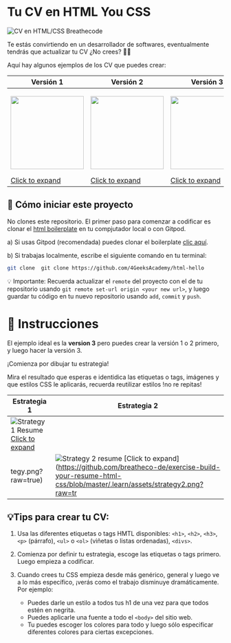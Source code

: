 # Tu CV en HTML You CSS

![CV en HTML/CSS Breathecode](https://github.com/breatheco-de/exercise-build-your-resume-html-css/blob/master/.learn/assets/preview.png?raw=true)

Te estás convirtiendo en un desarrollador de softwares, eventualmente tendrás que actualizar tu CV ¿No crees? 💪😅

Aquí hay algunos ejemplos de los CV que puedes crear:

| Versión 1 | Versión 2 | Versión 3 |
| --------- | --------  | --------  |
| <p align="center"><img src="https://github.com/breatheco-de/exercise-build-your-resume-html-css/blob/master/.learn/assets/version1.png?raw=true" height="170" /></p> [Click to expand](https://github.com/breatheco-de/exercise-build-your-resume-html-css/blob/master/.learn/assets/version1.png?raw=true) | <p align="center"><img src="https://github.com/breatheco-de/exercise-build-your-resume-html-css/blob/master/.learn/assets/version2.png?raw=true" height="170" /></p> [Click to expand](https://github.com/breatheco-de/exercise-build-your-resume-html-css/blob/master/.learn/assets/version2.png?raw=true) | <p align="center"><img src="https://github.com/breatheco-de/exercise-build-your-resume-html-css/blob/master/.learn/assets/version3.png?raw=true" height="170" /></p> [Click to expand](https://github.com/breatheco-de/exercise-build-your-resume-html-css/blob/master/.learn/assets/version3.png?raw=true) |

## 🌱  Cómo iniciar este proyecto

No clones este repositorio. El primer paso para comenzar a codificar es clonar el [html boilerplate](https://github.com/4GeeksAcademy/html-hello) en tu compjutador local o con Gitpod.

a) Si usas Gitpod (recomendada) puedes clonar el boilerplate [clic aquí](https://github.com/4GeeksAcademy/html-hello).

b) Si trabajas localmente, escribe el siguiente comando en tu terminal: 
```sh
git clone  git clone https://github.com/4GeeksAcademy/html-hello
```

💡 Importante: Recuerda actualizar el `remote` del proyecto con el de tu repositorio usando `git remote set-url origin <your new url>`, y luego guardar tu código en tu nuevo repositorio usando `add`, `commit` y `push`.

# 📝 Instrucciones

El ejemplo ideal es la **version 3** pero puedes crear la versión 1 o 2 primero, y luego hacer la versión 3.

¡Comienza por dibujar tu estrategia!

Mira el resultado que esperas e identidica las etiquetas o tags, imágenes y que estilos CSS le aplicarás, recuerda reutilizar estilos !no re repitas!


| Estrategia 1    | Estrategia 2    |
| ----------    | ------        |
| ![Strategy 1 Resume](.learn/assets/strategy.png?https://github.com/breatheco-de/exercise-build-your-resume-html-css/blob/master/raw=true) [Click to expand](https://github.com/breatheco-de/exercise-build-your-resume-html-css/blob/master/.learn/assets/straue) |
tegy.png?raw=true) | ![Strategy 2 resume](https://github.com/breatheco-de/exercise-build-your-resume-html-css/blob/master/.learn/assets/strategy2.png?raw=true) [Click to expand](https://github.com/breatheco-de/exercise-build-your-resume-html-css/blob/master/.learn/assets/strategy2.png?raw=tr

## 💡Tips para crear tu CV:

1. Usa las diferentes etiquetas o tags HMTL disponibles: `<h1>`, `<h2>`, `<h3>`, `<p>` (párrafo), `<ul>` o `<ol>` (viñetas o listas ordenadas), `<divs>`.

2. Comienza por definir tu estrategia, escoge las etiquetas o tags primero. Luego empieza a codificar. 

3. Cuando crees tu CSS empieza desde más genérico, general y luego ve a lo más específico, ¡verás como el trabajo disminuye dramáticamente. Por ejemplo:

    - Puedes darle un estilo a todos tus h1 de una vez para que todos estén en negrita.
    - Puedes aplicarle una fuente a todo el `<body>` del sitio web. 
    - Tu puedes escoger los colores para todo y luego sólo especificar diferentes colores para ciertas excepciones.
    
